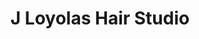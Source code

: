 ---
title: "J Loyolas Hair Studio"
url: /salt-lake-city/j-loyolas-hair-studio/
shop: hairdresser
---